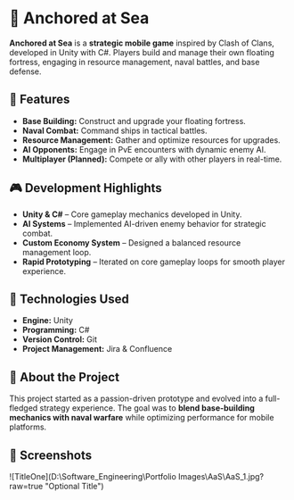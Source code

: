 # 🌊 Anchored at Sea

**Anchored at Sea** is a **strategic mobile game** inspired by Clash of Clans, developed in Unity with C#. Players build and manage their own floating fortress, engaging in resource management, naval battles, and base defense.

## 🚀 Features

- **Base Building:** Construct and upgrade your floating fortress.  
- **Naval Combat:** Command ships in tactical battles.  
- **Resource Management:** Gather and optimize resources for upgrades.  
- **AI Opponents:** Engage in PvE encounters with dynamic enemy AI.  
- **Multiplayer (Planned):** Compete or ally with other players in real-time.  

## 🎮 Development Highlights

- **Unity & C#** – Core gameplay mechanics developed in Unity.  
- **AI Systems** – Implemented AI-driven enemy behavior for strategic combat.  
- **Custom Economy System** – Designed a balanced resource management loop.  
- **Rapid Prototyping** – Iterated on core gameplay loops for smooth player experience.  

## 🔧 Technologies Used

- **Engine:** Unity  
- **Programming:** C#  
- **Version Control:** Git  
- **Project Management:** Jira & Confluence  

## 📌 About the Project

This project started as a passion-driven prototype and evolved into a full-fledged strategy experience. The goal was to **blend base-building mechanics with naval warfare** while optimizing performance for mobile platforms.

## 📸 Screenshots

![TitleOne](D:\Software_Engineering\Portfolio Images\AaS\AaS_1.jpg?raw=true "Optional Title")
